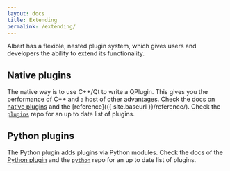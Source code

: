 ```yaml
---
layout: docs
title: Extending
permalink: /extending/
---
```


Albert has a flexible, nested plugin system, which gives users and developers the ability to extend its functionality.

## Native plugins

The native way is to use C++/Qt to write a QPlugin. This gives you the performance of C++ and a host of other advantages. Check the docs on [native plugins](https://github.com/albertlauncher/plugins/blob/master/README.md) and the [reference]({{ site.baseurl }}/reference/). Check the [`plugins`](https://github.com/albertlauncher/plugins) repo for an up to date list of plugins.

## Python plugins

The Python plugin adds plugins via Python modules. Check the docs of the [Python plugin](https://github.com/albertlauncher/plugins/blob/master/python/README.md) and the [`python`](https://github.com/albertlauncher/python) repo for an up to date list of plugins.
